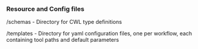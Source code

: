 ### Resource and Config files

/schemas - Directory for CWL type definitions

/templates - Directory for yaml configuration files, one per workflow, each containing tool paths and default parameters
